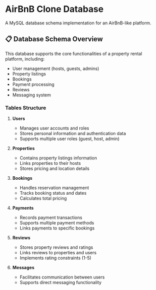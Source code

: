 # AirBnB Clone Database

A MySQL database schema implementation for an AirBnB-like platform.

## 📋 Database Schema Overview

This database supports the core functionalities of a property rental platform, including:
- User management (hosts, guests, admins)
- Property listings
- Bookings
- Payment processing
- Reviews
- Messaging system

### Tables Structure

1. **Users**
   - Manages user accounts and roles
   - Stores personal information and authentication data
   - Supports multiple user roles (guest, host, admin)

2. **Properties**
   - Contains property listings information
   - Links properties to their hosts
   - Stores pricing and location details

3. **Bookings**
   - Handles reservation management
   - Tracks booking status and dates
   - Calculates total pricing

4. **Payments**
   - Records payment transactions
   - Supports multiple payment methods
   - Links payments to specific bookings

5. **Reviews**
   - Stores property reviews and ratings
   - Links reviews to properties and users
   - Implements rating constraints (1-5)

6. **Messages**
   - Facilitates communication between users
   - Supports direct messaging functionality
